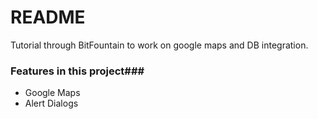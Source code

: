 # README #

Tutorial through BitFountain to work on google maps and DB integration. 

### Features in this project###

* Google Maps
* Alert Dialogs
